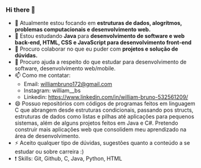### Hi there 👋

- 🔭 Atualmente estou focando em **estruturas de dados, alogrítmos, problemas computacionais e desenvolvimento web.**
- 🌱 Estou estudando **Java** para **desenvolvimento de software e web back-end, HTML, CSS e JavaScript para desenvolvimento front-end**
- 👯 Procuro colaborar no que eu puder com **projetos e solução de dúvidas.**
- 🤔 Procuro ajuda a respeito do que estudar para desenvolvimento de software, desenvolvimento web/mobile.
- 📫 Como me contatar:
    * Email: williambruno172@gmail.com
    * Instagram: william__bs
    * Linkedin: https://www.linkedin.com/in/william-bruno-532561209/
- 😄 Possuo repositórios com códigos de programas feitos em linguagem C que abrangem desde estruturas condicionais, passando
pos structs, estruturas de dados como listas e pilhas até aplicações para pequenos sistemas, além de alguns projetos feitos em Java e C#.
Pretendo construir mais aplicações web que consolidem meu aprendizado na área de desenvolvimento.
- ⚡ Aceito qualquer tipo de dúvidas, sugestões quanto a conteúdo a se estudar ou sobre carreira :)
-  :exclamation: Skills: Git, Github, C, Java, Python, HTML

